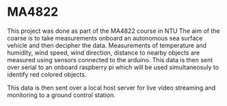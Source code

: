 # MA4822

This project was done as part of the MA4822 course in NTU
The aim of the coarse is to take measurements onboard an autonomous sea surface vehicle and then decipher the data. 
Measurements of temperature and humidity, wind speed, wind direction, distance to nearby objects are measured using sensors
connected to the arduino. This data is then sent over serial to an onboard raspberry pi which will be used simultaneosuly 
to identify red colored objects. 

This data is then sent over a local host server for live video streaming and monitoring to a ground control station.

